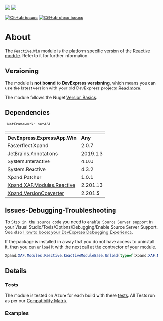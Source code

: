 ![](https://img.shields.io/nuget/v/Xpand.XAF.Modules.Reactive.Win.svg?&style=flat) ![](https://img.shields.io/nuget/dt/Xpand.XAF.Modules.Reactive.Win.svg?&style=flat)

[![GitHub issues](https://img.shields.io/github/issues/eXpandFramework/expand/Reactive.Win.svg)](https://github.com/eXpandFramework/eXpand/issues?utf8=%E2%9C%93&q=is%3Aissue+is%3Aopen+sort%3Aupdated-desc+label%3AStandalone_xaf_modules+Reactive.Win) [![GitHub close issues](https://img.shields.io/github/issues-closed/eXpandFramework/eXpand/Reactive.Win.svg)](https://github.com/eXpandFramework/eXpand/issues?utf8=%E2%9C%93&q=is%3Aissue+is%3Aclosed+sort%3Aupdated-desc+label%3AStandalone_XAF_Modules+Reactive.Win)
# About 

The `Reactive.Win` module is the platform specific version of the [Reactive module](https://github.com/eXpandFramework/DevExpress.XAF/tree/lab/src/Modules/Reactive). Refer to it for further information.

## Versioning
The module is **not bound** to **DevExpress versioning**, which means you can use the latest version with your old DevExpress projects [Read more](https://github.com/eXpandFramework/XAF/tree/master/tools/Xpand.VersionConverter).

The module follows the Nuget [Version Basics](https://docs.microsoft.com/en-us/nuget/reference/package-versioning#version-basics).
## Dependencies
`.NetFramework: net461`

|<!-- -->|<!-- -->
|----|----
|**DevExpress.ExpressApp.Win**|**Any**
|Fasterflect.Xpand|2.0.7
 |JetBrains.Annotations|2019.1.3
 |System.Interactive|4.0.0
 |System.Reactive|4.3.2
 |Xpand.Patcher|1.0.1
 |[Xpand.XAF.Modules.Reactive](https://github.com/eXpandFramework/DevExpress.XAF/tree/master/src/Modules/Xpand.XAF.Modules.Reactive)|2.201.13
 |[Xpand.VersionConverter](https://github.com/eXpandFramework/DevExpress.XAF/tree/master/tools/Xpand.VersionConverter)|2.201.5

## Issues-Debugging-Troubleshooting

To `Step in the source code` you need to `enable Source Server support` in your Visual Studio/Tools/Options/Debugging/Enable Source Server Support. See also [How to boost your DevExpress Debugging Experience](https://github.com/eXpandFramework/DevExpress.XAF/wiki/How-to-boost-your-DevExpress-Debugging-Experience#1-index-the-symbols-to-your-custom-devexpresss-installation-location).

If the package is installed in a way that you do not have access to uninstall it, then you can `unload` it with the next call at the contructor of your module.
```cs
Xpand.XAF.Modules.Reactive.ReactiveModuleBase.Unload(typeof(Xpand.XAF.Modules.Reactive.Win.WinModule))
```

## Details

### Tests
The module is tested on Azure for each build with these [tests](https://github.com/eXpandFramework/Packages/tree/master/src/Tests/Xpand.XAF.s.Reactive.Win.Win). 
All Tests run as per our [Compatibility Matrix](https://github.com/eXpandFramework/DevExpress.XAF#compatibility-matrix)
### Examples

